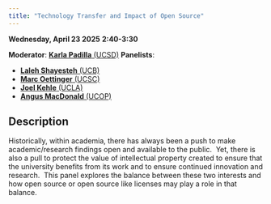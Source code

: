 ```yaml
---
title: "Technology Transfer and Impact of Open Source"
---
```


**Wednesday, April 23 2025**
**2:40-3:30**

**Moderator**: [**Karla Padilla** (UCSD)]()
**Panelists**:

- [**Laleh Shayesteh** (UCB)](../speakers/laleh-shayesteh.md)
- [**Marc Oettinger** (UCSC)](../speakers/marc-oettinger.md)
- [**Joel Kehle** (UCLA)](../speakers/joel-kehle.md)
- [**Angus MacDonald** (UCOP)](../speakers/angus-macdonald.md)

## Description

Historically, within academia, there has always been a push to make academic/research findings open and available to the public.  Yet, there is also a pull to protect the value of intellectual property created to ensure that the university benefits from its work and to ensure continued innovation and research.  This panel explores the balance between these two interests and how open source or open source like licenses may play a role in that balance.
